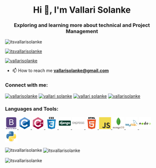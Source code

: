 <h1 align="center">Hi 👋, I'm Vallari Solanke</h1>
<h3 align="center">Exploring and learning more about technical and Project Management</h3>

<p align="left"> <img src="https://komarev.com/ghpvc/?username=itsvallarisolanke&label=Profile%20views&color=0e75b6&style=flat" alt="itsvallarisolanke" /> </p>

<p align="left"> <a href="https://github.com/ryo-ma/github-profile-trophy"><img src="https://github-profile-trophy.vercel.app/?username=itsvallarisolanke" alt="itsvallarisolanke" /></a> </p>

<p align="left"> <a href="https://twitter.com/vallarisolanke" target="blank"><img src="https://img.shields.io/twitter/follow/vallarisolanke?logo=twitter&style=for-the-badge" alt="vallarisolanke" /></a> </p>

- 📫 How to reach me **vallarisolanke@gmail.com**

<h3 align="left">Connect with me:</h3>
<p align="left">
<a href="https://twitter.com/vallarisolanke" target="blank"><img align="center" src="https://raw.githubusercontent.com/rahuldkjain/github-profile-readme-generator/master/src/images/icons/Social/twitter.svg" alt="vallarisolanke" height="30" width="40" /></a>
<a href="https://linkedin.com/in/vallari solanke" target="blank"><img align="center" src="https://raw.githubusercontent.com/rahuldkjain/github-profile-readme-generator/master/src/images/icons/Social/linked-in-alt.svg" alt="vallari solanke" height="30" width="40" /></a>
<a href="https://fb.com/vallari solanke" target="blank"><img align="center" src="https://raw.githubusercontent.com/rahuldkjain/github-profile-readme-generator/master/src/images/icons/Social/facebook.svg" alt="vallari solanke" height="30" width="40" /></a>
<a href="https://instagram.com/vallarisolanke" target="blank"><img align="center" src="https://raw.githubusercontent.com/rahuldkjain/github-profile-readme-generator/master/src/images/icons/Social/instagram.svg" alt="vallarisolanke" height="30" width="40" /></a>
</p>

<h3 align="left">Languages and Tools:</h3>
<p align="left"> <a href="https://getbootstrap.com" target="_blank"> <img src="https://raw.githubusercontent.com/devicons/devicon/master/icons/bootstrap/bootstrap-plain-wordmark.svg" alt="bootstrap" width="40" height="40"/> </a> <a href="https://www.cprogramming.com/" target="_blank"> <img src="https://raw.githubusercontent.com/devicons/devicon/master/icons/c/c-original.svg" alt="c" width="40" height="40"/> </a> <a href="https://www.w3schools.com/cpp/" target="_blank"> <img src="https://raw.githubusercontent.com/devicons/devicon/master/icons/cplusplus/cplusplus-original.svg" alt="cplusplus" width="40" height="40"/> </a> <a href="https://www.w3schools.com/css/" target="_blank"> <img src="https://raw.githubusercontent.com/devicons/devicon/master/icons/css3/css3-original-wordmark.svg" alt="css3" width="40" height="40"/> </a> <a href="https://www.djangoproject.com/" target="_blank"> <img src="https://raw.githubusercontent.com/devicons/devicon/master/icons/django/django-original.svg" alt="django" width="40" height="40"/> </a> <a href="https://expressjs.com" target="_blank"> <img src="https://raw.githubusercontent.com/devicons/devicon/master/icons/express/express-original-wordmark.svg" alt="express" width="40" height="40"/> </a> <a href="https://www.w3.org/html/" target="_blank"> <img src="https://raw.githubusercontent.com/devicons/devicon/master/icons/html5/html5-original-wordmark.svg" alt="html5" width="40" height="40"/> </a> <a href="https://developer.mozilla.org/en-US/docs/Web/JavaScript" target="_blank"> <img src="https://raw.githubusercontent.com/devicons/devicon/master/icons/javascript/javascript-original.svg" alt="javascript" width="40" height="40"/> </a> <a href="https://www.mongodb.com/" target="_blank"> <img src="https://raw.githubusercontent.com/devicons/devicon/master/icons/mongodb/mongodb-original-wordmark.svg" alt="mongodb" width="40" height="40"/> </a> <a href="https://www.mysql.com/" target="_blank"> <img src="https://raw.githubusercontent.com/devicons/devicon/master/icons/mysql/mysql-original-wordmark.svg" alt="mysql" width="40" height="40"/> </a> <a href="https://nodejs.org" target="_blank"> <img src="https://raw.githubusercontent.com/devicons/devicon/master/icons/nodejs/nodejs-original-wordmark.svg" alt="nodejs" width="40" height="40"/> </a> <a href="https://www.python.org" target="_blank"> <img src="https://raw.githubusercontent.com/devicons/devicon/master/icons/python/python-original.svg" alt="python" width="40" height="40"/> </a> </p>

<p><img align="left" src="https://github-readme-stats.vercel.app/api/top-langs?username=itsvallarisolanke&show_icons=true&locale=en&layout=compact" alt="itsvallarisolanke" /></p>

<p>&nbsp;<img align="center" src="https://github-readme-stats.vercel.app/api?username=itsvallarisolanke&show_icons=true&locale=en" alt="itsvallarisolanke" /></p>

<p><img align="center" src="https://github-readme-streak-stats.herokuapp.com/?user=itsvallarisolanke&" alt="itsvallarisolanke" /></p>
